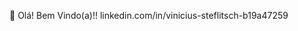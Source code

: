 👋 Olá! Bem Vindo(a)!!
linkedin.com/in/vinicius-steflitsch-b19a47259
<!---
ViniStef/ViniStef is a ✨ special ✨ repository because its `README.md` (this file) appears on your GitHub profile.
You can click the Preview link to take a look at your changes.
--->
